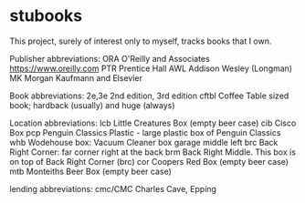 # stubooks

This project, surely of interest only to myself, tracks books
that I own.

Publisher abbreviations:
ORA	O'Reilly and Associates https://www.oreilly.com
PTR     Prentice Hall
AWL     Addison Wesley (Longman)
MK      Morgan Kaufmann and Elsevier

Book abbreviations:
2e,3e   2nd edition, 3rd edition
cftbl   Coffee Table sized book; hardback (usually) and huge (always)

Location abbreviations:
lcb    Little Creatures Box (empty beer case)
cib    Cisco Box
pcp    Penguin Classics Plastic - large plastic box of Penguin Classics
whb    Wodehouse box: Vacuum Cleaner box garage middle left
brc    Back Right Corner: far corner right at the back
brm    Back Right Middle. This box is on top of Back Right Corner (brc)
cor    Coopers Red Box (empty beer case)
mtb    Monteiths Beer Box (empty beer case)

lending abbreviations:
cmc/CMC Charles Cave, Epping

